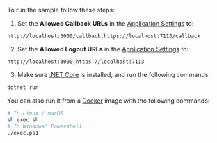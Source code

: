 <!-- markdownlint-disable MD041 -->

To run the sample follow these steps:

1) Set the **Allowed Callback URLs** in the <a href="$manage_url/#/applications/$account.clientId/settings" target="_blank" rel="noreferrer">Application Settings</a> to:

```text
http://localhost:3000/callback,https://localhost:7113/callback
```

2) Set the **Allowed Logout URLs** in the <a href="$manage_url/#/applications/$account.clientId/settings" target="_blank" rel="noreferrer">Application Settings</a> to:

```text
http://localhost:3000,https://localhost:7113
```

3) Make sure <a href="https://www.microsoft.com/net/download" target="_blank" rel="noreferrer">.NET Core</a> is installed, and run the following commands:

```bash
dotnet run
```

You can also run it from a <a href="https://www.docker.com" target="_blank" rel="noreferrer">Docker</a> image with the following commands:

```bash
# In Linux / macOS
sh exec.sh
# In Windows' Powershell
./exec.ps1
```
